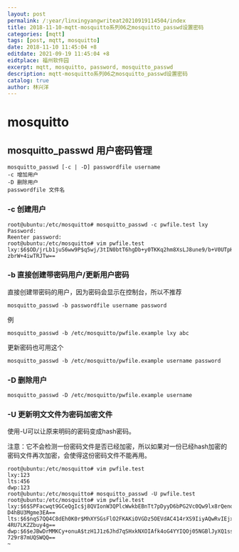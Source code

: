 ```yaml
---
layout: post
permalink: /:year/linxingyangwriteat20210919114504/index
title: 2018-11-10-mqtt-mosquitto系列06之mosquitto_passwd设置密码
categories: [mqtt]
tags: [post, mqtt, mosquitto]
date: 2018-11-10 11:45:04 +8
editdate: 2021-09-19 11:45:04 +8
eidtplace: 福州软件园
excerpt: mqtt, mosquitto, password, mosquitto_passwd
description: mqtt-mosquitto系列06之mosquitto_passwd设置密码
catalog: true
author: 林兴洋
---
```



# mosquitto

## mosquitto_passwd 用户密码管理

```
mosquitto_passwd [-c | -D] passwordfile username
-c 增加用户
-D 删除用户
passwordfile 文件名
```

### -c 创建用户

```
root@ubuntu:/etc/mosquitto# mosquitto_passwd -c pwfile.test lxy
Password: 
Reenter password: 
root@ubuntu:/etc/mosquitto# vim pwfile.test         
lxy:$6$OD/jrLb1juS6ww9P$q5wj/3tIN0btT6hgDb+y0TKKq2hm8XsLJ8une9/b+V0UTpHzUZj09lHnXfa1Te+xG5kT2n0Ml
zbrW+4iwTRJTw==
```

###  -b  直接创建带密码用户/更新用户密码

直接创建带密码的用户，因为密码会显示在控制台，所以不推荐

```
mosquitto_passwd -b passwordfile username password 
```
例
```
mosquitto_passwd -b /etc/mosquitto/pwfile.example lxy abc
```

更新密码也可用这个
```
mosquitto_passwd -b /etc/mosquitto/pwfile.example username password 
```


### -D 删除用户

```
mosquitto_passwd -D /etc/mosquitto/pwfile.example username
```

### -U 更新明文文件为密码加密文件

使用-U可以让原来明码的密码变成hash密码。

注意：它不会检测一份密码文件是否已经加密，所以如果对一份已经hash加密的密码文件再次加密，会使得这份密码文件不能再用。

```
root@ubuntu:/etc/mosquitto# vim pwfile.test 
lxy:123
lts:456
dwp:123
root@ubuntu:/etc/mosquitto# mosquitto_passwd -U pwfile.test 
root@ubuntu:/etc/mosquitto# vim pwfile.test 
lxy:$6$SPFacwqt9GCeQgIc$j8QVIonW3QPlcWwkbEBnTt7pDyyD6bPG2Vc0Qw9lx8rQenou0wrqQ+o9EiEZhZx3OhEuyaWzq
D4hBU3Mgme3EA==
lts:$6$nqS7QQ4C8dEh0K0r$MhXYSGsFlO2FKAKiOVGDz5OEVdAC414rXS9IiyAQwRvIEjxmwJbiw5AbhjSpnD2lJK2S9ETJ6
4RU7LKZZbuy4g==
dwp:$6$eJBwDrMMKCy+onuA$tzH1J1z6Jhd7qSHxkNXOIAfk4oG4YYIQOj05NGBlJyXQ1ssE+feidK0auDvgxm8OJvIBg6rA3
729r87mUQSWQQ==
~               
```


